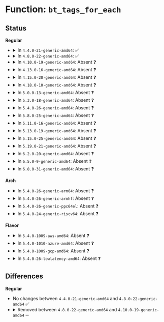 # Function: <code>bt_tags_for_each</code>

## Status
<b>Regular</b>
<ul>
<li>
<details>
<summary>In <code>4.4.0-21-generic-amd64</code>: ✅</summary>

```c
void bt_tags_for_each(struct blk_mq_tags * tags, struct blk_mq_bitmap_tags * bt, unsigned int off, busy_tag_iter_fn * fn, void * data, bool reserved)
```

```json
{
  "name": "bt_tags_for_each",
  "collision_type": "Unique Static",
  "inline_type": "No",
  "funcs": [
    {
      "addr": 18446744071582805328,
      "name": "bt_tags_for_each",
      "external": false,
      "loc": "block/blk-mq-tag.c:444",
      "file": "block/blk-mq-tag.c",
      "inline": "seen, unknown",
      "caller_inline": [],
      "caller_func": [
        "block/blk-mq-tag.c:blk_mq_all_tag_busy_iter",
        "block/blk-mq-tag.c:blk_mq_all_tag_busy_iter"
      ]
    }
  ],
  "symbols": [
    {
      "addr": 18446744071582805328,
      "name": "bt_tags_for_each",
      "section": ".text",
      "bind": "STB_LOCAL",
      "size": 214
    }
  ]
}
```
</details>
</li>
<li>
<details>
<summary>In <code>4.8.0-22-generic-amd64</code>: ✅</summary>

```c
void bt_tags_for_each(struct blk_mq_tags * tags, struct blk_mq_bitmap_tags * bt, unsigned int off, busy_tag_iter_fn * fn, void * data, bool reserved)
```

```json
{
  "name": "bt_tags_for_each",
  "collision_type": "Unique Static",
  "inline_type": "No",
  "funcs": [
    {
      "addr": 18446744071583084368,
      "name": "bt_tags_for_each",
      "external": false,
      "loc": "block/blk-mq-tag.c:444",
      "file": "block/blk-mq-tag.c",
      "inline": "seen, unknown",
      "caller_inline": [],
      "caller_func": [
        "block/blk-mq-tag.c:blk_mq_tagset_busy_iter",
        "block/blk-mq-tag.c:blk_mq_tagset_busy_iter"
      ]
    }
  ],
  "symbols": [
    {
      "addr": 18446744071583084368,
      "name": "bt_tags_for_each",
      "section": ".text",
      "bind": "STB_LOCAL",
      "size": 214
    }
  ]
}
```
</details>
</li>
<li>
<details>
<summary>In <code>4.10.0-19-generic-amd64</code>: Absent ❓</summary>

```json
{
  "name": "bt_tags_for_each",
  "collision_type": "Unique Static",
  "inline_type": "Full",
  "funcs": [
    {
      "addr": 18446744071583194208,
      "name": "bt_tags_for_each",
      "external": false,
      "loc": "block/blk-mq-tag.c:270",
      "file": "block/blk-mq-tag.c",
      "inline": "not declared, inlined",
      "caller_inline": [
        "block/blk-mq-tag.c:blk_mq_tagset_busy_iter",
        "block/blk-mq-tag.c:blk_mq_tagset_busy_iter"
      ],
      "caller_func": []
    }
  ],
  "symbols": []
}
```
</details>
</li>
<li>
<details>
<summary>In <code>4.13.0-16-generic-amd64</code>: Absent ❓</summary>

```json
{
  "name": "bt_tags_for_each",
  "collision_type": "Unique Static",
  "inline_type": "Full",
  "funcs": [
    {
      "addr": 18446744071583250450,
      "name": "bt_tags_for_each",
      "external": false,
      "loc": "block/blk-mq-tag.c:257",
      "file": "block/blk-mq-tag.c",
      "inline": "not declared, inlined",
      "caller_inline": [
        "block/blk-mq-tag.c:blk_mq_tagset_busy_iter",
        "block/blk-mq-tag.c:blk_mq_tagset_busy_iter"
      ],
      "caller_func": []
    }
  ],
  "symbols": []
}
```
</details>
</li>
<li>
<details>
<summary>In <code>4.15.0-20-generic-amd64</code>: Absent ❓</summary>

```json
{
  "name": "bt_tags_for_each",
  "collision_type": "Unique Static",
  "inline_type": "Full",
  "funcs": [
    {
      "addr": 18446744071583429693,
      "name": "bt_tags_for_each",
      "external": false,
      "loc": "block/blk-mq-tag.c:267",
      "file": "block/blk-mq-tag.c",
      "inline": "not declared, inlined",
      "caller_inline": [
        "block/blk-mq-tag.c:blk_mq_tagset_busy_iter",
        "block/blk-mq-tag.c:blk_mq_tagset_busy_iter"
      ],
      "caller_func": []
    }
  ],
  "symbols": []
}
```
</details>
</li>
<li>
<details>
<summary>In <code>4.18.0-10-generic-amd64</code>: Absent ❓</summary>

```json
{
  "name": "bt_tags_for_each",
  "collision_type": "Unique Static",
  "inline_type": "Full",
  "funcs": [
    {
      "addr": 18446744071583640845,
      "name": "bt_tags_for_each",
      "external": false,
      "loc": "block/blk-mq-tag.c:283",
      "file": "block/blk-mq-tag.c",
      "inline": "not declared, inlined",
      "caller_inline": [
        "block/blk-mq-tag.c:blk_mq_tagset_busy_iter",
        "block/blk-mq-tag.c:blk_mq_tagset_busy_iter"
      ],
      "caller_func": []
    }
  ],
  "symbols": []
}
```
</details>
</li>
<li>
<details>
<summary>In <code>5.0.0-13-generic-amd64</code>: Absent ❓</summary>

```json
{
  "name": "bt_tags_for_each",
  "collision_type": "Unique Static",
  "inline_type": "Full",
  "funcs": [
    {
      "addr": 18446744071583747107,
      "name": "bt_tags_for_each",
      "external": false,
      "loc": "block/blk-mq-tag.c:310",
      "file": "block/blk-mq-tag.c",
      "inline": "not declared, inlined",
      "caller_inline": [
        "block/blk-mq-tag.c:blk_mq_tagset_busy_iter",
        "block/blk-mq-tag.c:blk_mq_tagset_busy_iter"
      ],
      "caller_func": []
    }
  ],
  "symbols": []
}
```
</details>
</li>
<li>
<details>
<summary>In <code>5.3.0-18-generic-amd64</code>: Absent ❓</summary>

```json
{
  "name": "bt_tags_for_each",
  "collision_type": "Unique Static",
  "inline_type": "Full",
  "funcs": [
    {
      "addr": 18446744071583936314,
      "name": "bt_tags_for_each",
      "external": false,
      "loc": "block/blk-mq-tag.c:303",
      "file": "block/blk-mq-tag.c",
      "inline": "not declared, inlined",
      "caller_inline": [
        "block/blk-mq-tag.c:blk_mq_tagset_busy_iter",
        "block/blk-mq-tag.c:blk_mq_tagset_busy_iter"
      ],
      "caller_func": []
    }
  ],
  "symbols": []
}
```
</details>
</li>
<li>
<details>
<summary>In <code>5.4.0-26-generic-amd64</code>: Absent ❓</summary>

```json
{
  "name": "bt_tags_for_each",
  "collision_type": "Unique Static",
  "inline_type": "Full",
  "funcs": [
    {
      "addr": 18446744071584039674,
      "name": "bt_tags_for_each",
      "external": false,
      "loc": "block/blk-mq-tag.c:304",
      "file": "block/blk-mq-tag.c",
      "inline": "not declared, inlined",
      "caller_inline": [
        "block/blk-mq-tag.c:blk_mq_tagset_busy_iter",
        "block/blk-mq-tag.c:blk_mq_tagset_busy_iter"
      ],
      "caller_func": []
    }
  ],
  "symbols": []
}
```
</details>
</li>
<li>
<details>
<summary>In <code>5.8.0-25-generic-amd64</code>: Absent ❓</summary>

```json
{
  "name": "bt_tags_for_each",
  "collision_type": "Unique Static",
  "inline_type": "Full",
  "funcs": [
    {
      "addr": 18446744071584436632,
      "name": "bt_tags_for_each",
      "external": false,
      "loc": "block/blk-mq-tag.c:339",
      "file": "block/blk-mq-tag.c",
      "inline": "not declared, inlined",
      "caller_inline": [
        "block/blk-mq-tag.c:blk_mq_all_tag_iter",
        "block/blk-mq-tag.c:blk_mq_all_tag_iter"
      ],
      "caller_func": []
    }
  ],
  "symbols": []
}
```
</details>
</li>
<li>
<details>
<summary>In <code>5.11.0-16-generic-amd64</code>: Absent ❓</summary>

```json
{
  "name": "bt_tags_for_each",
  "collision_type": "Unique Static",
  "inline_type": "Full",
  "funcs": [
    {
      "addr": 18446744071584553039,
      "name": "bt_tags_for_each",
      "external": false,
      "loc": "block/blk-mq-tag.c:299",
      "file": "block/blk-mq-tag.c",
      "inline": "not declared, inlined",
      "caller_inline": [
        "block/blk-mq-tag.c:blk_mq_all_tag_iter",
        "block/blk-mq-tag.c:blk_mq_all_tag_iter"
      ],
      "caller_func": []
    }
  ],
  "symbols": []
}
```
</details>
</li>
<li>
<details>
<summary>In <code>5.13.0-19-generic-amd64</code>: Absent ❓</summary>

```json
{
  "name": "bt_tags_for_each",
  "collision_type": "Unique Static",
  "inline_type": "Full",
  "funcs": [
    {
      "addr": 18446744071584585853,
      "name": "bt_tags_for_each",
      "external": false,
      "loc": "block/blk-mq-tag.c:322",
      "file": "block/blk-mq-tag.c",
      "inline": "not declared, inlined",
      "caller_inline": [
        "block/blk-mq-tag.c:blk_mq_all_tag_iter",
        "block/blk-mq-tag.c:blk_mq_all_tag_iter"
      ],
      "caller_func": []
    }
  ],
  "symbols": []
}
```
</details>
</li>
<li>
<details>
<summary>In <code>5.15.0-25-generic-amd64</code>: Absent ❓</summary>

```json
{
  "name": "bt_tags_for_each",
  "collision_type": "Unique Static",
  "inline_type": "Full",
  "funcs": [
    {
      "addr": 18446744071584998487,
      "name": "bt_tags_for_each",
      "external": false,
      "loc": "block/blk-mq-tag.c:323",
      "file": "block/blk-mq-tag.c",
      "inline": "not declared, inlined",
      "caller_inline": [
        "block/blk-mq-tag.c:blk_mq_tagset_busy_iter",
        "block/blk-mq-tag.c:blk_mq_tagset_busy_iter",
        "block/blk-mq-tag.c:blk_mq_all_tag_iter",
        "block/blk-mq-tag.c:blk_mq_all_tag_iter"
      ],
      "caller_func": []
    }
  ],
  "symbols": []
}
```
</details>
</li>
<li>
<details>
<summary>In <code>5.19.0-21-generic-amd64</code>: Absent ❓</summary>

```json
{
  "name": "bt_tags_for_each",
  "collision_type": "Unique Static",
  "inline_type": "Full",
  "funcs": [
    {
      "addr": 18446744071585710940,
      "name": "bt_tags_for_each",
      "external": false,
      "loc": "block/blk-mq-tag.c:379",
      "file": "block/blk-mq-tag.c",
      "inline": "not declared, inlined",
      "caller_inline": [
        "block/blk-mq-tag.c:blk_mq_tagset_busy_iter",
        "block/blk-mq-tag.c:blk_mq_tagset_busy_iter",
        "block/blk-mq-tag.c:blk_mq_all_tag_iter",
        "block/blk-mq-tag.c:blk_mq_all_tag_iter"
      ],
      "caller_func": []
    }
  ],
  "symbols": []
}
```
</details>
</li>
<li>
<details>
<summary>In <code>6.2.0-20-generic-amd64</code>: Absent ❓</summary>

```json
{
  "name": "bt_tags_for_each",
  "collision_type": "Unique Static",
  "inline_type": "Full",
  "funcs": [
    {
      "addr": 18446744071586491132,
      "name": "bt_tags_for_each",
      "external": false,
      "loc": "block/blk-mq-tag.c:373",
      "file": "block/blk-mq-tag.c",
      "inline": "not declared, inlined",
      "caller_inline": [
        "block/blk-mq-tag.c:blk_mq_tagset_busy_iter",
        "block/blk-mq-tag.c:blk_mq_tagset_busy_iter",
        "block/blk-mq-tag.c:blk_mq_all_tag_iter",
        "block/blk-mq-tag.c:blk_mq_all_tag_iter"
      ],
      "caller_func": []
    }
  ],
  "symbols": []
}
```
</details>
</li>
<li>
<details>
<summary>In <code>6.5.0-9-generic-amd64</code>: Absent ❓</summary>

```json
{
  "name": "bt_tags_for_each",
  "collision_type": "Unique Static",
  "inline_type": "Full",
  "funcs": [
    {
      "addr": 18446744071586738659,
      "name": "bt_tags_for_each",
      "external": false,
      "loc": "block/blk-mq-tag.c:380",
      "file": "block/blk-mq-tag.c",
      "inline": "not declared, inlined",
      "caller_inline": [
        "block/blk-mq-tag.c:blk_mq_tagset_busy_iter",
        "block/blk-mq-tag.c:blk_mq_tagset_busy_iter",
        "block/blk-mq-tag.c:blk_mq_all_tag_iter",
        "block/blk-mq-tag.c:blk_mq_all_tag_iter"
      ],
      "caller_func": []
    }
  ],
  "symbols": []
}
```
</details>
</li>
<li>
<details>
<summary>In <code>6.8.0-31-generic-amd64</code>: Absent ❓</summary>

```json
{
  "name": "bt_tags_for_each",
  "collision_type": "Unique Static",
  "inline_type": "Full",
  "funcs": [
    {
      "addr": 18446744071587010755,
      "name": "bt_tags_for_each",
      "external": false,
      "loc": "block/blk-mq-tag.c:380",
      "file": "block/blk-mq-tag.c",
      "inline": "not declared, inlined",
      "caller_inline": [
        "block/blk-mq-tag.c:blk_mq_tagset_busy_iter",
        "block/blk-mq-tag.c:blk_mq_tagset_busy_iter",
        "block/blk-mq-tag.c:blk_mq_all_tag_iter",
        "block/blk-mq-tag.c:blk_mq_all_tag_iter"
      ],
      "caller_func": []
    }
  ],
  "symbols": []
}
```
</details>
</li>
</ul>
<b>Arch</b>
<ul>
<li>
<details>
<summary>In <code>5.4.0-26-generic-arm64</code>: Absent ❓</summary>

```json
{
  "name": "bt_tags_for_each",
  "collision_type": "Unique Static",
  "inline_type": "Full",
  "funcs": [
    {
      "addr": 18446603336495873876,
      "name": "bt_tags_for_each",
      "external": false,
      "loc": "block/blk-mq-tag.c:304",
      "file": "block/blk-mq-tag.c",
      "inline": "not declared, inlined",
      "caller_inline": [
        "block/blk-mq-tag.c:blk_mq_tagset_busy_iter",
        "block/blk-mq-tag.c:blk_mq_tagset_busy_iter"
      ],
      "caller_func": []
    }
  ],
  "symbols": []
}
```
</details>
</li>
<li>
<details>
<summary>In <code>5.4.0-26-generic-armhf</code>: Absent ❓</summary>

```json
{
  "name": "bt_tags_for_each",
  "collision_type": "Unique Static",
  "inline_type": "Full",
  "funcs": [
    {
      "addr": 3229219920,
      "name": "bt_tags_for_each",
      "external": false,
      "loc": "block/blk-mq-tag.c:304",
      "file": "block/blk-mq-tag.c",
      "inline": "not declared, inlined",
      "caller_inline": [
        "block/blk-mq-tag.c:blk_mq_tagset_busy_iter",
        "block/blk-mq-tag.c:blk_mq_tagset_busy_iter"
      ],
      "caller_func": []
    }
  ],
  "symbols": []
}
```
</details>
</li>
<li>
<details>
<summary>In <code>5.4.0-26-generic-ppc64el</code>: Absent ❓</summary>

```json
{
  "name": "bt_tags_for_each",
  "collision_type": "Unique Static",
  "inline_type": "Full",
  "funcs": [
    {
      "addr": 13835058055290074900,
      "name": "bt_tags_for_each",
      "external": false,
      "loc": "block/blk-mq-tag.c:304",
      "file": "block/blk-mq-tag.c",
      "inline": "not declared, inlined",
      "caller_inline": [
        "block/blk-mq-tag.c:blk_mq_tagset_busy_iter",
        "block/blk-mq-tag.c:blk_mq_tagset_busy_iter"
      ],
      "caller_func": []
    }
  ],
  "symbols": []
}
```
</details>
</li>
<li>
<details>
<summary>In <code>5.4.0-24-generic-riscv64</code>: Absent ❓</summary>

```json
{
  "name": "bt_tags_for_each",
  "collision_type": "Unique Static",
  "inline_type": "Full",
  "funcs": [
    {
      "addr": 18446743936274997508,
      "name": "bt_tags_for_each",
      "external": false,
      "loc": "block/blk-mq-tag.c:304",
      "file": "block/blk-mq-tag.c",
      "inline": "not declared, inlined",
      "caller_inline": [
        "block/blk-mq-tag.c:blk_mq_tagset_busy_iter",
        "block/blk-mq-tag.c:blk_mq_tagset_busy_iter"
      ],
      "caller_func": []
    }
  ],
  "symbols": []
}
```
</details>
</li>
</ul>
<b>Flavor</b>
<ul>
<li>
<details>
<summary>In <code>5.4.0-1009-aws-amd64</code>: Absent ❓</summary>

```json
{
  "name": "bt_tags_for_each",
  "collision_type": "Unique Static",
  "inline_type": "Full",
  "funcs": [
    {
      "addr": 18446744071584008410,
      "name": "bt_tags_for_each",
      "external": false,
      "loc": "block/blk-mq-tag.c:304",
      "file": "block/blk-mq-tag.c",
      "inline": "not declared, inlined",
      "caller_inline": [
        "block/blk-mq-tag.c:blk_mq_tagset_busy_iter",
        "block/blk-mq-tag.c:blk_mq_tagset_busy_iter"
      ],
      "caller_func": []
    }
  ],
  "symbols": []
}
```
</details>
</li>
<li>
<details>
<summary>In <code>5.4.0-1010-azure-amd64</code>: Absent ❓</summary>

```json
{
  "name": "bt_tags_for_each",
  "collision_type": "Unique Static",
  "inline_type": "Full",
  "funcs": [
    {
      "addr": 18446744071583944234,
      "name": "bt_tags_for_each",
      "external": false,
      "loc": "block/blk-mq-tag.c:304",
      "file": "block/blk-mq-tag.c",
      "inline": "not declared, inlined",
      "caller_inline": [
        "block/blk-mq-tag.c:blk_mq_tagset_busy_iter",
        "block/blk-mq-tag.c:blk_mq_tagset_busy_iter"
      ],
      "caller_func": []
    }
  ],
  "symbols": []
}
```
</details>
</li>
<li>
<details>
<summary>In <code>5.4.0-1009-gcp-amd64</code>: Absent ❓</summary>

```json
{
  "name": "bt_tags_for_each",
  "collision_type": "Unique Static",
  "inline_type": "Full",
  "funcs": [
    {
      "addr": 18446744071583992170,
      "name": "bt_tags_for_each",
      "external": false,
      "loc": "block/blk-mq-tag.c:304",
      "file": "block/blk-mq-tag.c",
      "inline": "not declared, inlined",
      "caller_inline": [
        "block/blk-mq-tag.c:blk_mq_tagset_busy_iter",
        "block/blk-mq-tag.c:blk_mq_tagset_busy_iter"
      ],
      "caller_func": []
    }
  ],
  "symbols": []
}
```
</details>
</li>
<li>
<details>
<summary>In <code>5.4.0-26-lowlatency-amd64</code>: Absent ❓</summary>

```json
{
  "name": "bt_tags_for_each",
  "collision_type": "Unique Static",
  "inline_type": "Full",
  "funcs": [
    {
      "addr": 18446744071584094474,
      "name": "bt_tags_for_each",
      "external": false,
      "loc": "block/blk-mq-tag.c:304",
      "file": "block/blk-mq-tag.c",
      "inline": "not declared, inlined",
      "caller_inline": [
        "block/blk-mq-tag.c:blk_mq_tagset_busy_iter",
        "block/blk-mq-tag.c:blk_mq_tagset_busy_iter"
      ],
      "caller_func": []
    }
  ],
  "symbols": []
}
```
</details>
</li>
</ul>

## Differences
<b>Regular</b>
<ul>
<li>
No changes between <code>4.4.0-21-generic-amd64</code> and <code>4.8.0-22-generic-amd64</code> ✅
</li>
<li>
<details>
<summary>Removed between <code>4.8.0-22-generic-amd64</code> and <code>4.10.0-19-generic-amd64</code> ➖</summary>

```c
void bt_tags_for_each(struct blk_mq_tags * tags, struct blk_mq_bitmap_tags * bt, unsigned int off, busy_tag_iter_fn * fn, void * data, bool reserved)
```
</details>
</li>
</ul>
